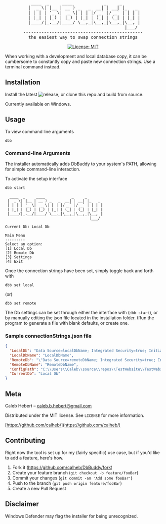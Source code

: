 <div align="center">

<pre>
  ____  _     ____            _     _       
 |  _ \| |__ | __ ) _   _  __| | __| |_   _ 
 | | | | '_ \|  _ \| | | |/ _` |/ _` | | | |
 | |_| | |_) | |_) | |_| | (_| | (_| | |_| |
 |____/|_.__/|____/ \__,_|\__,_|\__,_|\__, |
                                      |___/ 
----------------------------------------------
the easiest way to swap connection strings
</pre>

[![License: MIT](https://img.shields.io/badge/License-MIT-yellow.svg)](https://opensource.org/licenses/MIT)

</div>

When working with a development and local database copy, it can be cumbersome to constantly copy and paste new connection strings.
Use a terminal command instead.

## Installation

Install the latest ![release](https://github.com/calheb/DbBuddy/releases/), or clone this repo and build from source.
<p>Currently available on Windows.</p>

## Usage
To view command line arguments

```
dbb
```

### Command-line Arguments
The installer automatically adds DbBuddy to your system's PATH, allowing for simple command-line interaction.

To activate the setup interface
```
dbb start
```
```
  ____  _     ____            _     _
 |  _ \| |__ | __ ) _   _  __| | __| |_   _
 | | | | '_ \|  _ \| | | |/ _` |/ _` | | | |
 | |_| | |_) | |_) | |_| | (_| | (_| | |_| |
 |____/|_.__/|____/ \__,_|\__,_|\__,_|\__, |
                                      |___/

Current Db: Local Db

Main Menu
---------
Select an option:
[1] Local Db
[2] Remote Db
[3] Settings
[4] Exit

```
Once the connection strings have been set, simply toggle back and forth with 

```
dbb set local
```

(or)

```
dbb set remote
```

The Db settings can be set through either the interface with (```dbb start```), or by manually editing the json file located in the installation folder.
(Run the program to generate a file with blank defaults, or create one.

### Sample connectionStrings.json file

```json
{
  "LocalDb": "Data Source=localDbName; Integrated Security=true; Initial Catalog=YourDatabaseName; uid=YourUserName; Password=yourPassword;",
  "LocalDbName": "LocalDbName",
  "RemoteDb": "\"Data Source=remoteDbName; Integrated Security=true; Initial Catalog=YourDatabaseName; uid=YourUserName; Password=yourPassword;\"",
  "RemoteDbName": "RemoteDbName",
  "ConfigPath": "C:\\Users\\Caleb\\source\\repos\\TestWebsite\\TestWebsite\\Web.config",
  "CurrentDb": "Local Db"
}
```

## Meta

Caleb Hebert – caleb.b.hebert@gmail.com

Distributed under the MIT license. See `LICENSE` for more information.

[https://github.com/calheb/](https://github.com/calheb/)

## Contributing
Right now the tool is set up for my (fairly specific) use case, but if you'd like to add a feature, here's how.
1. Fork it (<https://github.com/calheb/DbBuddy/fork>)
2. Create your feature branch (`git checkout -b feature/fooBar`)
3. Commit your changes (`git commit -am 'Add some fooBar'`)
4. Push to the branch (`git push origin feature/fooBar`)
5. Create a new Pull Request

## Disclaimer
Windows Defender may flag the installer for being unrecognized.
